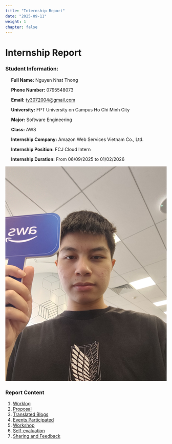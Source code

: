 ```yaml
---
title: "Internship Report"
date: "2025-09-11"
weight: 1
chapter: false
---
```


    
# Internship Report


### Student Information:
&emsp; **Full Name:** Nguyen Nhat Thong

&emsp; **Phone Number:** 0795548073 

&emsp; **Email:** ty3072004@gmail.com

&emsp; **University:** FPT University on Campus Ho Chi Minh City

&emsp; **Major:** Software Engineering

&emsp; **Class:** AWS

&emsp; **Internship Company:** Amazon Web Services Vietnam Co., Ltd.

&emsp; **Internship Position:** FCJ Cloud Intern

&emsp; **Internship Duration:** From 06/09/2025 to 01/02/2026

![Your profile picture](/images/avatar.png)

### Report Content

1.  [Worklog](1-Worklog/)
2.  [Proposal](2-Proposal/)
3.  [Translated Blogs](3-BlogsTranslated/)
4.  [Events Participated](4-EventParticipated/)
5.  [Workshop](5-Workshop/)
6.  [Self-evaluation](6-Self-evaluation/)
7.  [Sharing and Feedback](7-Feedback/)
